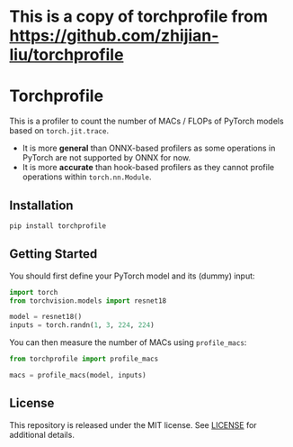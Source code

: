 # This is a copy of torchprofile from https://github.com/zhijian-liu/torchprofile

# Torchprofile

This is a profiler to count the number of MACs / FLOPs of PyTorch models based on `torch.jit.trace`.
* It is more **general** than ONNX-based profilers as some operations in PyTorch are not supported by ONNX for now.
* It is more **accurate** than hook-based profilers as they cannot profile operations within `torch.nn.Module`.

## Installation


```bash
pip install torchprofile
```

## Getting Started

You should first define your PyTorch model and its (dummy) input:

```python
import torch
from torchvision.models import resnet18

model = resnet18()
inputs = torch.randn(1, 3, 224, 224)
```

You can then measure the number of MACs using `profile_macs`:

```python
from torchprofile import profile_macs

macs = profile_macs(model, inputs)
```

## License

This repository is released under the MIT license. See [LICENSE](LICENSE) for additional details.
